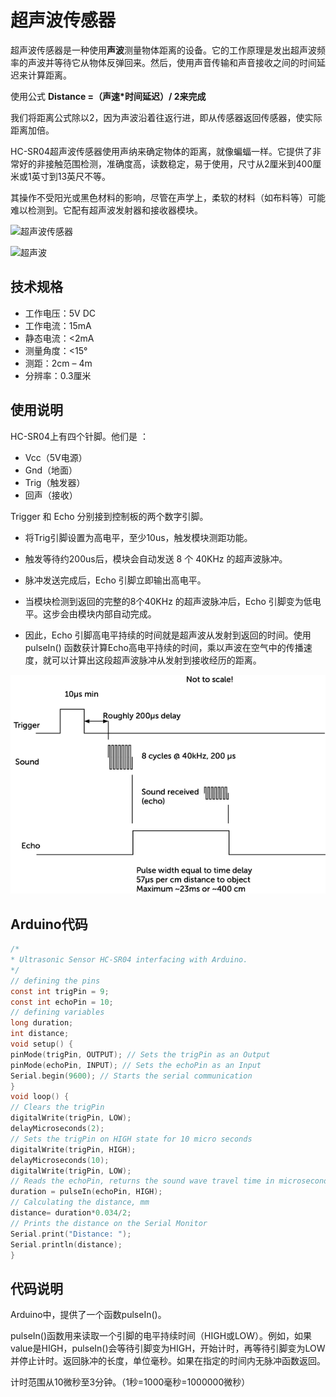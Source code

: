 # 超声波传感器

超声波传感器是一种使用**声波**测量物体距离的设备。它的工作原理是发出超声波频率的声波并等待它从物体反弹回来。然后，使用声音传输和声音接收之间的时间延迟来计算距离。

使用公式 **Distance =（声速\*时间延迟）/ 2来完成**

我们将距离公式除以2，因为声波沿着往返行进，即从传感器返回传感器，使实际距离加倍。

HC-SR04超声波传感器使用声纳来确定物体的距离，就像蝙蝠一样。它提供了非常好的非接触范围检测，准确度高，读数稳定，易于使用，尺寸从2厘米到400厘米或1英寸到13英尺不等。

其操作不受阳光或黑色材料的影响，尽管在声学上，柔软的材料（如布料等）可能难以检测到。它配有超声波发射器和接收器模块。



![超声波传感器](https://atts.w3cschool.cn/attachments/tuploads/arduino/ultrasonic_sensor.jpg)



![超声波](https://atts.w3cschool.cn/attachments/tuploads/arduino/ultrasonic_sensor_radiations.jpg)

## 技术规格

- 工作电压：5V DC
- 工作电流：15mA
- 静态电流：<2mA
- 测量角度：<15°
- 测距：2cm – 4m
- 分辨率：0.3厘米

## 使用说明

HC-SR04上有四个针脚。他们是 ：

- Vcc（5V电源）
- Gnd（地面）
- Trig（触发器）
- 回声（接收）

Trigger 和 Echo 分别接到控制板的两个数字引脚。

- 将Trig引脚设置为高电平，至少10us，触发模块测距功能。
- 触发等待约200us后，模块会自动发送 8 个 40KHz 的超声波脉冲。

- 脉冲发送完成后，Echo 引脚立即输出高电平。
- 当模块检测到返回的完整的8个40KHz 的超声波脉冲后，Echo 引脚变为低电平。这步会由模块内部自动完成。
- 因此，Echo 引脚高电平持续的时间就是超声波从发射到返回的时间。使用 pulseIn() 函数获计算Echo高电平持续的时间，乘以声波在空气中的传播速度，就可以计算出这段超声波脉冲从发射到接收经历的距离。

![ultrasonic distance](assets/ultrasonic%20distance.png)

## Arduino代码

```c
/*
* Ultrasonic Sensor HC-SR04 interfacing with Arduino.
*/
// defining the pins
const int trigPin = 9;
const int echoPin = 10;
// defining variables
long duration;
int distance;
void setup() {
pinMode(trigPin, OUTPUT); // Sets the trigPin as an Output
pinMode(echoPin, INPUT); // Sets the echoPin as an Input
Serial.begin(9600); // Starts the serial communication
}
void loop() {
// Clears the trigPin
digitalWrite(trigPin, LOW);
delayMicroseconds(2);
// Sets the trigPin on HIGH state for 10 micro seconds
digitalWrite(trigPin, HIGH);
delayMicroseconds(10);
digitalWrite(trigPin, LOW);
// Reads the echoPin, returns the sound wave travel time in microseconds
duration = pulseIn(echoPin, HIGH);
// Calculating the distance, mm
distance= duration*0.034/2;
// Prints the distance on the Serial Monitor
Serial.print("Distance: ");
Serial.println(distance);
}
```

## 代码说明

Arduino中，提供了一个函数pulseIn()。

pulseIn()函数用来读取一个引脚的电平持续时间（HIGH或LOW）。例如，如果value是HIGH，pulseIn()会等待引脚变为HIGH，开始计时，再等待引脚变为LOW并停止计时。返回脉冲的长度，单位毫秒。如果在指定的时间内无脉冲函数返回。

计时范围从10微秒至3分钟。（1秒=1000毫秒=1000000微秒）
